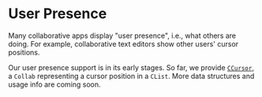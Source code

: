 # User Presence

Many collaborative apps display "user presence", i.e., what others are doing. For example, collaborative text editors show other users' cursor positions.

Our user presence support is in its early stages. So far, we provide [`CCursor`](../api/collabs/classes/CCursor.html), a `Collab` representing a cursor position in a `CList`. More data structures and usage info are coming soon.

<!-- TODO: example of using CCursor; also how to do it without tombstones (forget entries eventually, even though it's not EC.)  -->

